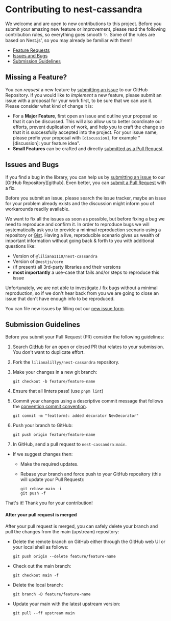 # Contributing to nest-cassandra

We welcome and are open to new contributions to this project. Before you submit your amazing new feature or improvement,
please read the following contribution rules, so everything goes smooth :sparkles:. Some of the rules are based on Nest.js', so you may already be familiar with them!

- [Feature Requests](#feature)
- [Issues and Bugs](#issue)
- [Submission Guidelines](#submit)

## <a name="feature"></a> Missing a Feature?

You can _request_ a new feature by [submitting an issue](#submit-issue) to our GitHub
Repository. If you would like to _implement_ a new feature, please submit an issue with
a proposal for your work first, to be sure that we can use it.
Please consider what kind of change it is:

- For a **Major Feature**, first open an issue and outline your proposal so that it can be
  discussed. This will also allow us to better coordinate our efforts, prevent duplication of work,
  and help you to craft the change so that it is successfully accepted into the project. For your issue name, please prefix your proposal with `[discussion]`, for example "[discussion]: your feature idea".
- **Small Features** can be crafted and directly [submitted as a Pull Request](#submit-pr).

## <a name="issue"></a> Issues and Bugs

If you find a bug in the library, you can help us by
[submitting an issue](#submit-issue) to our [GitHub Repository][github]. Even better, you can
[submit a Pull Request](#submit-pr) with a fix.

Before you submit an issue, please search the issue tracker, maybe an issue for your problem already exists and the discussion might inform you of workarounds readily available.

We want to fix all the issues as soon as possible, but before fixing a bug we need to reproduce and confirm it. In order to reproduce bugs we will systematically ask you to provide a minimal reproduction scenario using a repository or [Gist](https://gist.github.com/). Having a live, reproducible scenario gives us wealth of important information without going back & forth to you with additional questions like:

- Version of `@liliana1110/nest-cassandra`
- Version of `@nestjs/core`
- (if present) all 3rd-party libraries and their versions
- **most importantly** a use-case that fails and/or steps to reproduce this issue

Unfortunately, we are not able to investigate / fix bugs without a minimal reproduction, so if we don't hear back from you we are going to close an issue that don't have enough info to be reproduced.

You can file new issues by filling out our [new issue form](https://github.com/lilianalillyy/nest-cassandra/issues/new).

## <a name="submit"></a> Submission Guidelines

Before you submit your Pull Request (PR) consider the following guidelines:

1. Search [GitHub](https://github.com/lilianalillyy/nest-cassandra/pulls) for an open or closed PR
   that relates to your submission. You don't want to duplicate effort.
2. Fork the `lilianalillyy/nest-cassandra` repository.
3. Make your changes in a new git branch:

   ```shell
   git checkout -b feature/feature-name
   ```

4. Ensure that all linters pass! (use `pnpm lint`)
5. Commit your changes using a descriptive commit message that follows the
   [convention commit convention](https://www.conventionalcommits.org/en/v1.0.0/).

   ```shell
   git commit -m "feat(orm): added decorator NewDecorator"
   ```

6. Push your branch to GitHub:

   ```shell
   git push origin feature/feature-name
   ```

7. In GitHub, send a pull request to `nest-cassandra:main`.

- If we suggest changes then:

  - Make the required updates.
  - Rebase your branch and force push to your GitHub repository (this will update your Pull Request):

    ```shell
    git rebase main -i
    git push -f
    ```

That's it! Thank you for your contribution!

#### After your pull request is merged

After your pull request is merged, you can safely delete your branch and pull the changes
from the main (upstream) repository:

- Delete the remote branch on GitHub either through the GitHub web UI or your local shell as follows:

  ```shell
  git push origin --delete feature/feature-name
  ```

- Check out the main branch:

  ```shell
  git checkout main -f
  ```

- Delete the local branch:

  ```shell
  git branch -D feature/feature-name
  ```

- Update your main with the latest upstream version:

  ```shell
  git pull --ff upstream main
  ```
